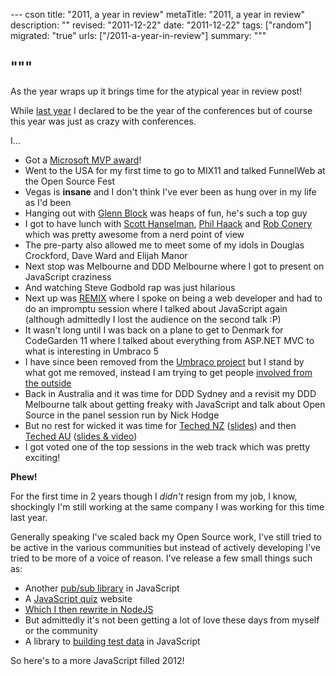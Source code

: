 --- cson
title: "2011, a year in review"
metaTitle: "2011, a year in review"
description: ""
revised: "2011-12-22"
date: "2011-12-22"
tags: ["random"]
migrated: "true"
urls: ["/2011-a-year-in-review"]
summary: """

"""
---
As the year wraps up it brings time for the atypical year in review post!

While [last year][1] I declared to be the year of the conferences but of course this year was just as crazy with conferences.

I...

* Got a [Microsoft MVP award][2]!
* Went to the USA for my first time to go to MIX11 and talked FunnelWeb at the Open Source Fest
 * Vegas is **insane** and I don't think I've ever been as hung over in my life as I'd been
 * Hanging out with [Glenn Block][3] was heaps of fun, he's such a top guy
 * I got to have lunch with [Scott Hanselman][4], [Phil Haack][5] and [Rob Conery][6] which was pretty awesome from a nerd point of view
 * The pre-party also allowed me to meet some of my idols in Douglas Crockford, Dave Ward and Elijah Manor
* Next stop was Melbourne and DDD Melbourne where I got to present on JavaScript craziness
 * And watching Steve Godbold rap was just hilarious
* Next up was [REMIX][7] where I spoke on being a web developer and had to do an impromptu session where I talked about JavaScript again (although admittedly I lost the audience on the second talk :P)
* It wasn't long until I was back on a plane to get to Denmark for CodeGarden 11 where I talked about everything from ASP.NET MVC to what is interesting in Umbraco 5
 * I have since been removed from the [Umbraco project][8] but I stand by what got me removed, instead I am trying to get people [involved from the outside][9]
* Back in Australia and it was time for DDD Sydney and a revisit my DDD Melbourne talk about getting freaky with JavaScript and talk about Open Source in the panel session run by Nick Hodge
* But no rest for wicked it was time for [Teched NZ][10] ([slides][11]) and then [Teched AU][12] ([slides & video][13]) 
 * I got voted one of the top sessions in the web track which was pretty exciting!

**Phew!**

For the first time in 2 years though I *didn't* resign from my job, I know, shockingly I'm still working at the same company I was working for this time last year.

Generally speaking I've scaled back my Open Source work, I've still tried to be active in the various communities but instead of actively developing I've tried to be more of a voice of reason. I've release a few small things such as:

* Another [pub/sub library][14] in JavaScript
* A [JavaScript quiz][15] website
 * [Which I then rewrite in NodeJS][16]
 * But admittedly it's not been getting a lot of love these days from myself or the community
* A library to [building test data][17] in JavaScript

So here's to a more JavaScript filled 2012!


  [1]: http://www.aaron-powell.com/2010-a-year-in-review
  [2]: http://www.aaron-powell.com/mvp11
  [3]: http://twitter.com/#!/gblock
  [4]: http://twitter.com/#!/shanselman
  [5]: http://twitter.com/#!/haacked
  [6]: http://twitter.com/#!/robconery
  [7]: http://www.aaron-powell.com/remix11
  [8]: http://www.aaron-powell.com/umbraco/so-long-and-thanks-for-all-the-fish
  [9]: http://www.aaron-powell.com/umbraco/i-want-you
  [10]: http://www.aaron-powell.com/speaking/teched-nz-2011
  [11]: http://www.aaron-powell.com/speaking/teched-nz-2011/slides
  [12]: http://www.aaron-powell.com/speaking/teched-au-2011
  [13]: http://www.aaron-powell.com/speaking/teched-au-2011/slides
  [14]: http://www.aaron-powell.com/javascript/postman
  [15]: http://www.aaron-powell.com/javascript/javascript-quiz
  [16]: http://www.aaron-powell.com/javascript/rebuilding-javascript-quiz-in-nodejs
  [17]: http://www.aaron-powell.com/javascript/building-data-with-tbd